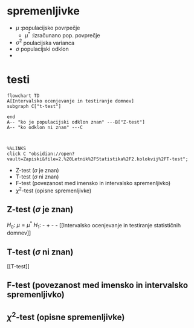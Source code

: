 # spremenljivke
- $\mu$ :populacijsko povrpečje
	- $\mu^*$ :izračunano pop. povprečje
-  $\sigma^2$ poulacijska varianca
- $\sigma$ populacijski odklon
- 

# testi
```mermaid
flowchart TD
A[Intervalsko ocenjevanje in testiranje domnev]
subgraph C["t-test"]

end
A-- "ko je populacijski odklon znan" ---B["Z-test"]
A-- "ko odklon ni znan" ---C



%%LINKS
click C "obsidian://open?vault=Zapiski&file=2.%20Letnik%2FStatistika%2F2.kolokvij%2FT-test";

```
- Z-test ($\sigma$ je znan)
- T-test ($\sigma$ ni znan)
- F-test (povezanost med imensko in intervalsko spremenljivko)
- $\chi^2$-test (opisne spremenljivke)

## Z-test ($\sigma$ je znan)
$H_{0}:$ $\mu=\mu^{*}$
$H_{1}:$
	- **+**
	- **-**
[[Intervalsko ocenjevanje in testiranje statističnih domnev]]

##  T-test ($\sigma$ ni znan)
[[T-test]]

## F-test (povezanost med imensko in intervalsko spremenljivko)
## $\chi^2$-test (opisne spremenljivke)
